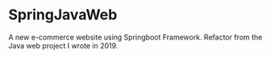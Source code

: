 # SpringJavaWeb

A new e-commerce website using Springboot Framework. Refactor from the Java web project I wrote in 2019.
